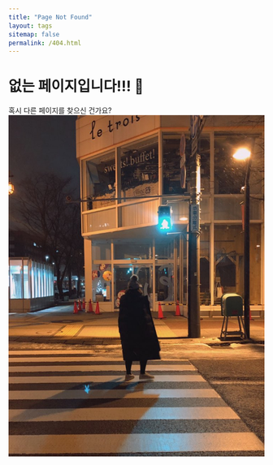 ```yaml
---
title: "Page Not Found"
layout: tags
sitemap: false
permalink: /404.html
---
```


# 없는 페이지입니다!!! 🤭


혹시 다른 페이지를 찾으신 건가요?
![길을잃었다](../_data/404.jpeg)






<script>
  var GOOG_FIXURL_LANG = 'en';
  var GOOG_FIXURL_SITE = '{{ site.url }}'
</script>
